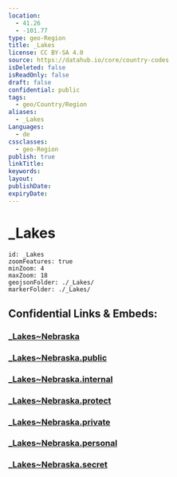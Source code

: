 ```yaml
---
location:
  - 41.26
  - -101.77
type: geo-Region
title: _Lakes
license: CC BY-SA 4.0
source: https://datahub.io/core/country-codes
isDeleted: false
isReadOnly: false
draft: false
confidential: public
tags:
  - geo/Country/Region
aliases:
  - _Lakes
Languages:
  - de
cssclasses:
  - geo-Region
publish: true
linkTitle:
keywords:
layout:
publishDate:
expiryDate:
---
```


# _Lakes

```leaflet
id: _Lakes
zoomFeatures: true 
minZoom: 4 
maxZoom: 18
geojsonFolder: ./_Lakes/
markerFolder: ./_Lakes/
```


## Confidential Links & Embeds: 

### [_Lakes~Nebraska](/_Standards/Earth/Continent/America~North/USA/USA~Central/Nebraska/_Lakes~Nebraska.md) 

### [_Lakes~Nebraska.public](/_public/Earth/Continent/America~North/USA/USA~Central/Nebraska/_Lakes~Nebraska.public.md) 

### [_Lakes~Nebraska.internal](/_internal/Earth/Continent/America~North/USA/USA~Central/Nebraska/_Lakes~Nebraska.internal.md) 

### [_Lakes~Nebraska.protect](/_protect/Earth/Continent/America~North/USA/USA~Central/Nebraska/_Lakes~Nebraska.protect.md) 

### [_Lakes~Nebraska.private](/_private/Earth/Continent/America~North/USA/USA~Central/Nebraska/_Lakes~Nebraska.private.md) 

### [_Lakes~Nebraska.personal](/_personal/Earth/Continent/America~North/USA/USA~Central/Nebraska/_Lakes~Nebraska.personal.md) 

### [_Lakes~Nebraska.secret](/_secret/Earth/Continent/America~North/USA/USA~Central/Nebraska/_Lakes~Nebraska.secret.md)

